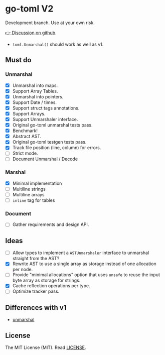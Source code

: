 # go-toml V2

Development branch. Use at your own risk.

[👉 Discussion on github](https://github.com/pelletier/go-toml/discussions/471).

* `toml.Unmarshal()` should work as well as v1.

## Must do

### Unmarshal

- [x] Unmarshal into maps.
- [x] Support Array Tables.
- [x] Unmarshal into pointers.
- [x] Support Date / times.
- [x] Support struct tags annotations.
- [x] Support Arrays.
- [x] Support Unmarshaler interface.
- [x] Original go-toml unmarshal tests pass.
- [x] Benchmark!
- [x] Abstract AST.
- [x] Original go-toml testgen tests pass.
- [x] Track file position (line, column) for errors.
- [ ] Strict mode.
- [ ] Document Unmarshal / Decode

### Marshal

- [x] Minimal implementation
- [ ] Multiline strings
- [ ] Multiline arrays
- [ ] `inline` tag for tables

### Document

- [ ] Gather requirements and design API.

## Ideas

- [ ] Allow types to implement a `ASTUnmarshaler` interface to unmarshal
      straight from the AST?
- [x] Rewrite AST to use a single array as storage instead of one allocation per
      node.
- [ ] Provide "minimal allocations" option that uses `unsafe` to reuse the input
      byte array as storage for strings.
- [x] Cache reflection operations per type.
- [ ] Optimize tracker pass.

## Differences with v1

* [unmarshal](https://github.com/pelletier/go-toml/discussions/488)

## License

The MIT License (MIT). Read [LICENSE](LICENSE).
